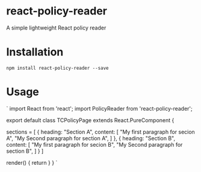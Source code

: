 # react-policy-reader
A simple lightweight React policy reader

# Installation
`npm install react-policy-reader --save`

# Usage

`
import React from 'react';
import PolicyReader from 'react-policy-reader';

export default class TCPolicyPage extends React.PureComponent {

  sections = [
    {
      heading: "Section A",
      content: [
        "My first paragraph for secion A",
        "My Second paragraph for section A",
      ]
    },
    {
      heading: "Section B",
      content: [
        "My first paragraph for secion B",
        "My Second paragraph for section B",
      ]
    }
  ]

  render() {
    return <PolicyReader sections={sections} />
  }
}
`
